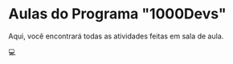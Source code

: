 # Aulas do Programa "1000Devs"

Aqui, você encontrará todas as atividades feitas em sala de aula.

💻
